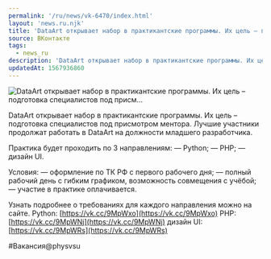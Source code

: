 ```yaml
---
permalink: '/ru/news/vk-6470/index.html'
layout: 'news.ru.njk'
title: 'DataArt открывает набор в практикантские программы. Их цель – подготовка специалистов под присм'
source: ВКонтакте
tags:
  - news_ru
description: 'DataArt открывает набор в практикантские программы. Их цель – подготовка специалистов под присм…'
updatedAt: 1567936860
---
```

![DataArt открывает набор в практикантские программы. Их цель – подготовка специалистов под присм…](https://sun9-43.userapi.com/impf/c851416/v851416792/1b4804/XKdCQQAMQ4E.jpg?size=1280x822&quality=96&sign=91b2d43e0afeeb2a20be4a23d6ee3c2d&c_uniq_tag=kEMXQEYfcolOtEMj0Wzx47DWuVnFtNVdUoVCgDraO50&type=album)

DataArt открывает набор в практикантские программы. Их цель – подготовка специалистов под присмотром ментора. Лучшие участники продолжат работать в DataArt на должности младшего разработчика.

Практика будет проходить по 3 направлениям:
— Python;
— PHP;
— дизайн UI.

Условия:
— оформление по ТК РФ с первого рабочего дня;
— полный рабочий день с гибким графиком, возможность совмещения с учёбой;
— участие в практике оплачивается.

Узнать подробнее о требованиях для каждого направления можно на сайте.
Python: [https://vk.cc/9MpWxo](https://vk.cc/9MpWxo)
PHP: [https://vk.cc/9MpWNj](https://vk.cc/9MpWNj)
дизайн UI: [https://vk.cc/9MpWRs](https://vk.cc/9MpWRs)

#Вакансия@physvsu
